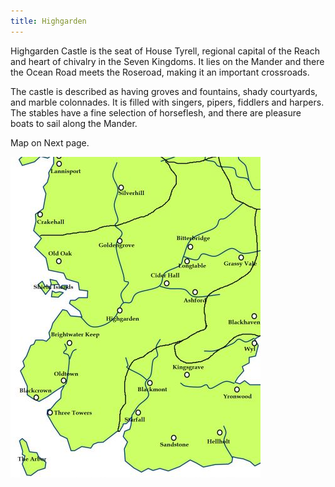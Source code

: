 ```yaml
---
title: Highgarden
---
```


Highgarden Castle is the seat of House Tyrell, regional capital of the Reach and heart of chivalry in the Seven Kingdoms. It lies on the Mander and there the Ocean Road meets the Roseroad, making it an important crossroads.

The castle is described as having groves and fountains, shady courtyards, and marble colonnades. It is filled with singers, pipers, fiddlers and harpers. The stables have a fine selection of horseflesh, and there are pleasure boats to sail along the Mander.

Map on Next page.

![Image](images/000011.jpg)


